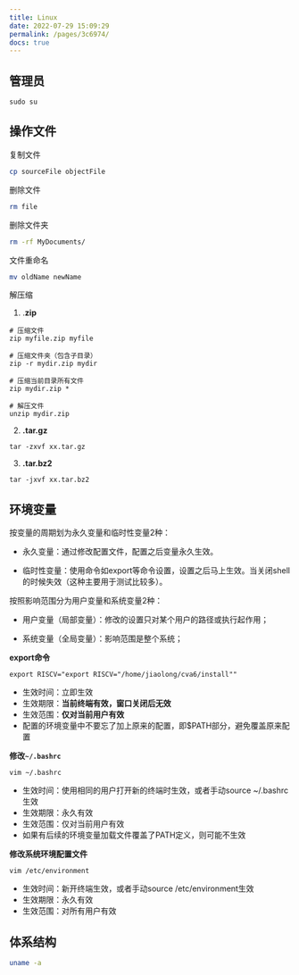 ```yaml
---
title: Linux
date: 2022-07-29 15:09:29
permalink: /pages/3c6974/
docs: true
---
```


## 管理员

```
sudo su
```

## 操作文件

复制文件

```bash
cp sourceFile objectFile
```

删除文件

```bash
rm file
```

删除文件夹

```bash
rm -rf MyDocuments/
```

文件重命名

```bash
mv oldName newName
```

解压缩

1. .**zip**

```
# 压缩文件
zip myfile.zip myfile

# 压缩文件夹（包含子目录）
zip -r mydir.zip mydir

# 压缩当前目录所有文件
zip mydir.zip *

# 解压文件
unzip mydir.zip
```

2. **.tar.gz**


```
tar -zxvf xx.tar.gz
```

3. **.tar.bz2**

```
tar -jxvf xx.tar.bz2
```



## 环境变量

按变量的周期划为永久变量和临时性变量2种：

- 永久变量：通过修改配置文件，配置之后变量永久生效。

- 临时性变量：使用命令如export等命令设置，设置之后马上生效。当关闭shell的时候失效（这种主要用于测试比较多）。

按照影响范围分为用户变量和系统变量2种：

- 用户变量（局部变量）：修改的设置只对某个用户的路径或执行起作用；

- 系统变量（全局变量）：影响范围是整个系统；

**export命令**

```
export RISCV="export RISCV="/home/jiaolong/cva6/install""
```

- 生效时间：立即生效
- 生效期限：**当前终端有效，窗口关闭后无效**
- 生效范围：**仅对当前用户有效**
- 配置的环境变量中不要忘了加上原来的配置，即$PATH部分，避免覆盖原来配置

**修改`~/.bashrc`**

```
vim ~/.bashrc
```

- 生效时间：使用相同的用户打开新的终端时生效，或者手动source ~/.bashrc生效
- 生效期限：永久有效
- 生效范围：仅对当前用户有效
- 如果有后续的环境变量加载文件覆盖了PATH定义，则可能不生效

**修改系统环境配置文件**

```
vim /etc/environment
```

- 生效时间：新开终端生效，或者手动source /etc/environment生效
- 生效期限：永久有效
- 生效范围：对所有用户有效



## 体系结构

```bash
uname -a
```

